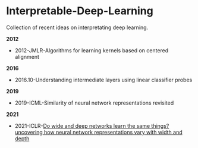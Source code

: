 # Interpretable-Deep-Learning
Collection of recent ideas on interpretating deep learning. 

**2012**

- 2012-JMLR-Algorithms for learning kernels based on centered alignment

**2016**

- 2016.10-Understanding intermediate layers using linear classifier probes

**2019**

- 2019-ICML-Similarity of neural network representations revisited


**2021**

- 2021-ICLR-[Do wide and deep networks learn the same things? uncovering how neural network representations vary with width and depth](https://arxiv.org/abs/2010.15327)

